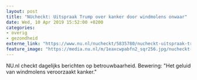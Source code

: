 ```yaml
---
layout: post
title: "NUcheckt: Uitspraak Trump over kanker door windmolens onwaar"
date: Wed, 10 Apr 2019 15:52:00 +0200
categories: 
- overig 
- gezondheid 
externe_link: "https://www.nu.nl/nucheckt/5835780/nucheckt-uitspraak-trump-over-kanker-door-windmolens-onwaar.html"
feature_image: "https://media.nu.nl/m/1eaxcwpabfn2_sqr256.jpg/nucheckt-uitspraak-trump-over-kanker-door-windmolens-onwaar.jpg"
---
```


NU.nl checkt dagelijks berichten op betrouwbaarheid. Bewering: "Het geluid van windmolens veroorzaakt kanker."
